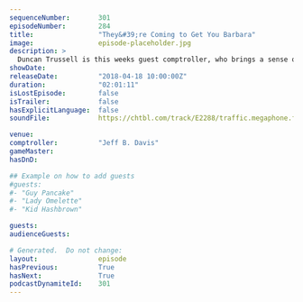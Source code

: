 ```yaml
---
sequenceNumber:       301
episodeNumber:        284
title:                "They&#39;re Coming to Get You Barbara"
image:                episode-placeholder.jpg
description: >
  Duncan Trussell is this weeks guest comptroller, who brings a sense of spirituality that could only be countered by Rob Schrab's chair noises. Featuring Dan Harmon, Duncan Trussell and Rob Schrab.
showDate:             
releaseDate:          "2018-04-18 10:00:00Z"
duration:             "02:01:11"
isLostEpisode:        false
isTrailer:            false
hasExplicitLanguage:  false
soundFile:            https://chtbl.com/track/E2288/traffic.megaphone.fm/STA5654595688.mp3?updated=1596664632

venue:                
comptroller:          "Jeff B. Davis"
gameMaster:           
hasDnD:               

## Example on how to add guests
#guests:
#- "Guy Pancake"
#- "Lady Omelette"
#- "Kid Hashbrown"

guests:
audienceGuests:

# Generated.  Do not change:
layout:               episode
hasPrevious:          True
hasNext:              True
podcastDynamiteId:    301
---
```

